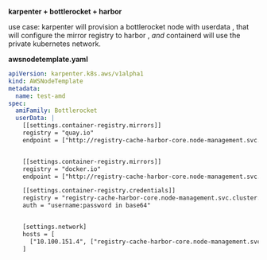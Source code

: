 **karpenter + bottlerocket + harbor**

use case: 
karpenter will provision a bottlerocket node with userdata , that will configure the mirror registry to harbor ,
*and* containerd will use the private kubernetes network.

**awsnodetemplate.yaml**
```yaml
apiVersion: karpenter.k8s.aws/v1alpha1
kind: AWSNodeTemplate
metadata:
  name: test-amd
spec:
  amiFamily: Bottlerocket
  userData: |
    [[settings.container-registry.mirrors]]
    registry = "quay.io"
    endpoint = ["http://registry-cache-harbor-core.node-management.svc.cluster.local/v2/quay.io"]


    [[settings.container-registry.mirrors]]
    registry = "docker.io"
    endpoint = ["http://registry-cache-harbor-core.node-management.svc.cluster.local/v2/geo"]

    [[settings.container-registry.credentials]]
    registry = "registry-cache-harbor-core.node-management.svc.cluster.local"
    auth = "username:password in base64"


    [settings.network]
    hosts = [
      ["10.100.151.4", ["registry-cache-harbor-core.node-management.svc.cluster.local"]]
    ]
 ```
